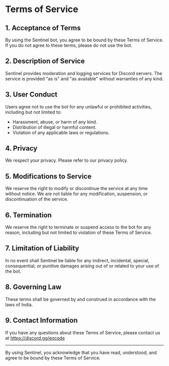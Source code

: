 # Terms of Service

## 1. Acceptance of Terms
By using the Sentinel bot, you agree to be bound by these Terms of Service. If you do not agree to these terms, please do not use the bot.

## 2. Description of Service
Sentinel provides moderation and logging services for Discord servers. The service is provided "as is" and "as available" without warranties of any kind.

## 3. User Conduct
Users agree not to use the bot for any unlawful or prohibited activities, including but not limited to:
- Harassment, abuse, or harm of any kind.
- Distribution of illegal or harmful content.
- Violation of any applicable laws or regulations.

## 4. Privacy
We respect your privacy. Please refer to our privacy policy.

## 5. Modifications to Service
We reserve the right to modify or discontinue the service at any time without notice. We are not liable for any modification, suspension, or discontinuation of the service.

## 6. Termination
We reserve the right to terminate or suspend access to the bot for any reason, including but not limited to violation of these Terms of Service.

## 7. Limitation of Liability
In no event shall Sentinel be liable for any indirect, incidental, special, consequential, or punitive damages arising out of or related to your use of the bot.

## 8. Governing Law
These terms shall be governed by and construed in accordance with the laws of India.

## 9. Contact Information
If you have any questions about these Terms of Service, please contact us at https://discord.gg/encode

---

By using Sentinel, you acknowledge that you have read, understood, and agree to be bound by these Terms of Service.
